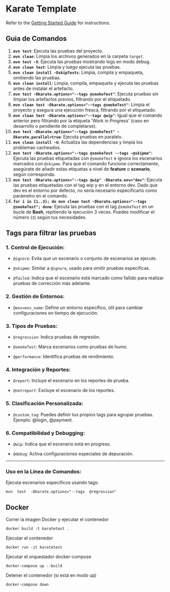 # Karate Template

Refer to the [Getting Started Guide](https://github.com/karatelabs/karate/wiki/Get-Started:-Maven-and-Gradle#github-template) for instructions.

## Guia de Comandos

1. **`mvn test`**: Ejecuta las pruebas del proyecto.  
2. **`mvn clean`**: Limpia los archivos generados en la carpeta `target`.  
3. **`mvn test -X`**: Ejecuta las pruebas mostrando logs en modo debug.  
4. **`mvn clean test`**: Limpia y luego ejecuta las pruebas.  
5. **`mvn clean install -DskipTests`**: Limpia, compila y empaqueta, omitiendo las pruebas.  
6. **`mvn clean install`**: Limpia, compila, empaqueta y ejecuta las pruebas antes de instalar el artefacto.
7. **`mvn test -Dkarate.options="--tags @smokeTest"`**: Ejecuta pruebas sin limpiar los artefactos previos, filtrando por el etiquetado.
8. **`mvn clean test -Dkarate.options="--tags @smokeTest"`**: Limpia el proyecto y asegura una ejecución fresca, filtrando por el etiquetado.
9. **`mvn clean test -Dkarate.options="--tags @wip"`**: Igual que el comando anterior pero filtrando por la etiqueta 'Work in Progress' (caso en desarrollo o pendiente de completarse).
10. **`mvn test -Dkarate.options="--tags @smokeTest" -Dkarate.parallel=true`**: Ejecuta pruebas en paralelo.
11. **`mvn clean install -U`**: Actualiza las dependencias y limpia los problemas cacheados.
12. **`mvn test -Dkarate.options="--tags @smokeTest --tags ~@skipme"`**: Ejecuta las pruebas etiquetadas con `@smokeTest` e ignora los escenarios marcados con `@skipme`. Para que el comando funcione correctamente, asegúrate de añadir estas etiquetas a nivel de **feature** o **scenario**, según corresponda.
13. **`mvn test -Dkarate.options="--tags @wip" -Dkarate.env="dev"`**: Ejecuta las pruebas etiquetadas con el tag wip y en el entorno dev. Dado que dev es el entorno por defecto, no sería necesario especificarlo como parámetro en el comando.
 14. **`for i in {1..3}; do mvn clean test -Dkarate.options="--tags @smokeTest"; done`**: Ejecuta las pruebas con el tag `@smokeTest` en un bucle de **Bash**, repitiendo la ejecución 3 veces. Puedes modificar el número (`3`) según tus necesidades.

## Tags para filtrar las pruebas
### 1. Control de Ejecución:

-   `@ignore`: Evita que un escenario o conjunto de escenarios se ejecute.
    
-   `@skipme`: Similar a `@ignore`, usado para omitir pruebas específicas.
    
-   `@failed`: Indica que el escenario está marcado como fallido para realizar pruebas de corrección más adelante.
    
### 2. Gestión de Entornos:

-   `@env=env_name`: Define un entorno específico, útil para cambiar configuraciones en tiempo de ejecución.

### 3. Tipos de Pruebas:

-   `@regression`: Indica pruebas de regresión.

-   `@smokeTest`: Marca escenarios como pruebas de humo.

-   `@performance`: Identifica pruebas de rendimiento.
    
### 4. Integración y Reportes:

-   `@report`: Incluye el escenario en los reportes de prueba.
    
-   `@notreport`: Excluye el escenario de los reportes.

### 5. Clasificación Personalizada:

-   `@custom_tag`: Puedes definir tus propios tags para agrupar pruebas. Ejemplo: @login, @payment.

### 6. Compatibilidad y Debugging:

-   `@wip`: Indica que el escenario está en progreso.
    
-   `@debug`: Activa configuraciones especiales de depuración.
    

----------

### Uso en la Línea de Comandos:

Ejecuta escenarios específicos usando tags:

    mvn  test  -Dkarate.options="--tags  @regression"

## Docker

Correr la imagen Docker y ejecutar el contenedor

    docker build -t karatetest .

Ejecutar el contenedor

    docker run -it karatetest

Ejecutar el orquestador docker-compose

    docker-compose up --build

Detener el contenedor (si está en modo up)

    docker-compose down
